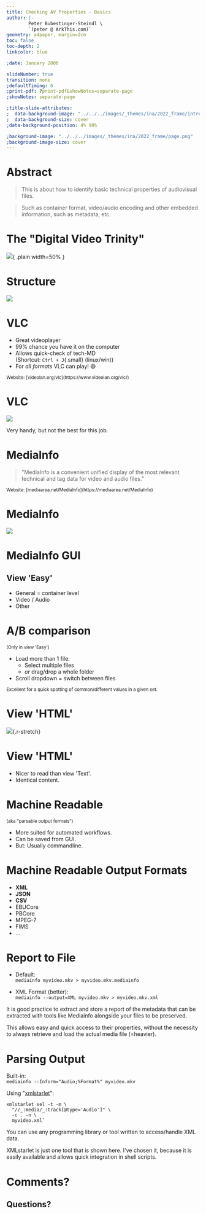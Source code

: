 ```yaml
---
title: Checking AV Properties - Basics
author: |-
        Peter Bubestinger-Steindl \
        `(peter @ ArkThis.com)`
geometry: a4paper, margin=2cm
toc: false
toc-depth: 2
linkcolor: blue

;date: January 2000

slideNumber: true
transition: none
;defaultTiming: 6
;print-pdf: ?print-pdf&showNotes=separate-page
;showNotes: separate-page

;title-slide-attributes:
;  data-background-image: "../../../images/_themes/ina/2022_frame/intro.png"
;  data-background-size: cover
;data-background-position: 4% 90%

;background-image: "../../../images/_themes/ina/2022_frame/page.png"
;background-image-size: cover
---
```



<!-- -->

# Abstract

> This is about how to identify basic technical properties of audiovisual
> files.  

> Such as container format, video/audio encoding and other embedded
> information, such as metadata, etc.


# The "Digital Video Trinity"

![](../../../images/tech-video/trinity/video_trinity2.png){ .plain width=50% }


# Structure

![](../../../images/tech-video/trinity/pb-video_container_mockup.jpg)



# VLC

  * Great videoplayer
  * 99% chance you have it on the computer
  * Allows quick-check of tech-MD  
    (Shortcut: `Ctrl + J`{.small} (linux/win))
  * For *all formats* VLC can play! 😄️

<small>
Website: [videolan.org/vlc](https://www.videolan.org/vlc/)
</small>


# VLC

![](../../../images/tools/vlc/VLC-media_information-ffv1_1.png)

Very handy, but not the best for this job.

# MediaInfo

> "MediaInfo is a convenient unified display of the most relevant technical and tag data for video and audio files."

<small>
Website: [mediaarea.net/MediaInfo](https://mediaarea.net/MediaInfo)
</small>


# MediaInfo

![](../../../images/tools/mediainfo/mediainfo-techmd_overview.png)


# MediaInfo GUI

## View 'Easy'

  * General = container level
  * Video / Audio
  * Other

# A/B comparison

<small>(Only in view 'Easy')</small>

  * Load more than 1 file:
    * Select multiple files
    * *or* drag/drop a whole folder
  * Scroll dropdown = switch between files

<small>
Excellent for a quick spotting of common/different values in a given set.
</small>

# View 'HTML'

![](../../../images/tools/mediainfo/mediainfo-techmd_video-html.png){.r-stretch}

# View 'HTML'

  * Nicer to read than view 'Text'.  
  * Identical content.

# Machine Readable

<small>
(aka "parsable output formats")
</small>

  * More suited for automated workflows.
  * Can be saved from GUI.
  * But: Usually commandline.


# Machine Readable Output Formats

  * **XML**
  * **JSON**
  * **CSV**
  * EBUCore
  * PBCore
  * MPEG-7
  * FIMS
  * ...


# Report to File

  * Default:  
    `mediainfo myvideo.mkv > myvideo.mkv.mediainfo`

  * XML Format (better):  
    `mediainfo --output=XML myvideo.mkv > myvideo.mkv.xml`


<aside class="notes">
It is good practice to extract and store a report of the metadata that can be
extracted with tools like Mediainfo alongside your files to be preserved.

This allows easy and quick access to their properties, without the necessity to
always retrieve and load the actual media file (=heavier).
</aside>


# Parsing Output

Built-in:  
`mediainfo --Inform="Audio;%Format%" myvideo.mkv`

Using "[xmlstarlet](http://xmlstar.sourceforge.net/doc/UG/xmlstarlet-ug.html)":  
```
xmlstarlet sel -t -m \
  "//_:media/_:track[@type='Audio']" \
  -c . -n \
  myvideo.xml`
```

<aside class="notes">
You can use any programming library or tool written to access/handle XML data.

XMLstarlet is just one tool that is shown here. I've chosen it, because it is
easily available and allows quick integration in shell scripts.
</aside>

# Comments?
## Questions?
